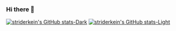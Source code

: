### Hi there 👋

[![striderkein's GitHub stats-Dark](https://github-readme-stats.vercel.app/api?username=striderkein&show_icons=true&theme=dark#gh-dark-mode-only)](https://github.com/striderkein/github-readme-stats#gh-dark-mode-only)
[![striderkein's GitHub stats-Light](https://github-readme-stats.vercel.app/api?username=striderkein&show_icons=true&theme=default#gh-light-mode-only)](https://github.com/striderkein/github-readme-stats#gh-light-mode-only)
<!--
**striderkein/striderkein** is a ✨ _special_ ✨ repository because its `README.md` (this file) appears on your GitHub profile.

Here are some ideas to get you started:

- 🔭 I’m currently working on ...
- 🌱 I’m currently learning ...
- 👯 I’m looking to collaborate on ...
- 🤔 I’m looking for help with ...
- 💬 Ask me about ...
- 📫 How to reach me: ...
- 😄 Pronouns: ...
- ⚡ Fun fact: ...
-->
